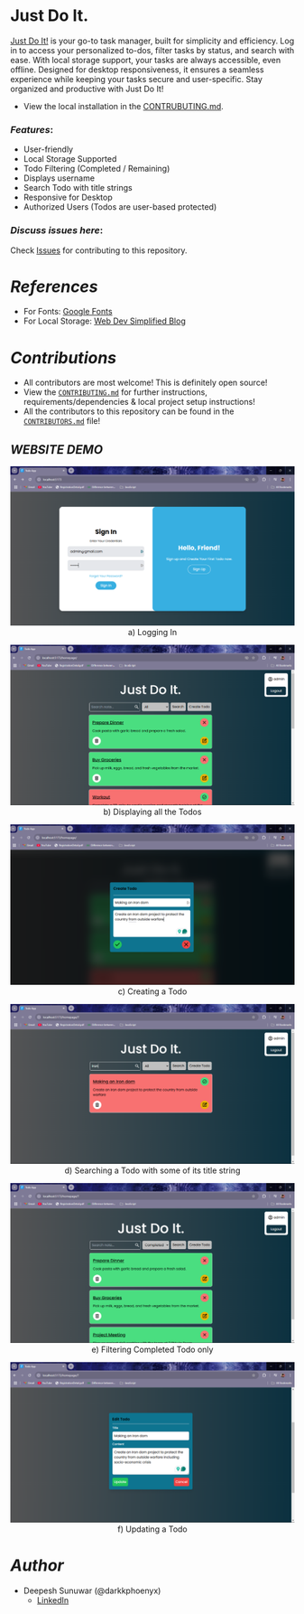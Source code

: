 # Just Do It.
[Just Do It!]() is your go-to task manager, built for simplicity and efficiency. Log in to access your personalized to-dos, filter tasks by status, and search with ease. With local storage support, your tasks are always accessible, even offline. Designed for desktop responsiveness, it ensures a seamless experience while keeping your tasks secure and user-specific. Stay organized and productive with Just Do It!

- View the local installation in the [CONTRUBUTING.md](https://github.com/darkkphoenyx/task1_Todo_final/blob/master/CONTRIBUTING.md).

### _Features_:

- User-friendly
- Local Storage Supported
- Todo Filtering (Completed / Remaining)
- Displays username
- Search Todo with title strings
- Responsive for Desktop
- Authorized Users (Todos are user-based protected)

### _Discuss issues here_:

Check [Issues](https://github.com/darkkphoenyx/task1_Todo_final/issues) for contributing to this repository.

# _References_

- For Fonts: [Google Fonts](https://fonts.google.com/)
- For Local Storage: [Web Dev Simplified Blog](https://blog.webdevsimplified.com/2020-08/cookies-localStorage-sessionStorage/)

# _Contributions_

- All contributors are most welcome! This is definitely open source!
- View the [`CONTRIBUTING.md`](https://github.com/darkkphoenyx/task1_Todo_final/blob/master/CONTRIBUTING.md) for further instructions, requirements/dependencies & local project setup instructions!
- All the contributors to this repository can be found in the [`CONTRIBUTORS.md`](https://github.com/darkkphoenyx/task1_Todo_final/blob/master/CONTRIBUTORS.md) file!

## _WEBSITE DEMO_

<p align="center">
<img src="./documents/page1.png" alt="page1 png"/>
a) Logging In

<p align="center">
<img src="./documents/page2.png" alt="page2 png"/>
b) Displaying all the Todos

<p align="center">
<img src="./documents/page3.png" alt="page3 png"/>
c) Creating a Todo
<p align="center">
<img src="./documents/page4.png" alt="page4 png"/>
d) Searching a Todo with some of its title string

<p align="center">
<img src="./documents/page5.png" alt="page5 png"/>
e) Filtering Completed Todo only
<p align="center">
<img src="./documents/page6.png" alt="page6 png"/>
f) Updating a Todo

# _Author_

- Deepesh Sunuwar (@darkkphoenyx)
  - [LinkedIn](https://www.linkedin.com/in/deepeshsunuwar/)
